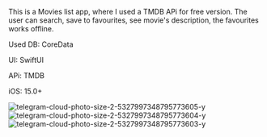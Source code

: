 This is a Movies list app, where I used a TMDB APi for free version.
The user can search, save to favourites, see movie's description, the favourites works offline.

Used DB: CoreData

UI: SwiftUI

APi: TMDB

iOS: 15.0+

![telegram-cloud-photo-size-2-5327997348795773605-y](https://github.com/user-attachments/assets/2dc9b23c-2b96-4c12-869c-70d3c65527b7) ![telegram-cloud-photo-size-2-5327997348795773604-y](https://github.com/user-attachments/assets/3d6befd7-42a9-46a0-8a9e-4b3ef5246d8a) ![telegram-cloud-photo-size-2-5327997348795773603-y](https://github.com/user-attachments/assets/07a10ed5-93e0-43a5-926d-87d8961abcd1)
